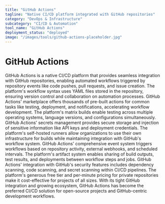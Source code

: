 ```yaml
---
title: "GitHub Actions"
tagline: "Native CI/CD platform integrated with GitHub repositories"
category: "DevOps & Infrastructure"
subcategory: "CI/CD & Automation"
tool_name: "GitHub Actions"
deployment_status: "deployed"
image: "/images/tools/github-actions-placeholder.jpg"
---
```


# GitHub Actions

GitHub Actions is a native CI/CD platform that provides seamless integration with GitHub repositories, enabling automated workflows triggered by repository events like code pushes, pull requests, and issue creation. The platform's workflow syntax uses YAML files stored in the repository, ensuring version control and collaboration on automation processes. GitHub Actions' marketplace offers thousands of pre-built actions for common tasks like testing, deployment, and notifications, accelerating workflow development. The platform's matrix builds enable testing across multiple operating systems, language versions, and configurations simultaneously. GitHub Actions' secrets management provides secure storage and injection of sensitive information like API keys and deployment credentials. The platform's self-hosted runners allow organizations to use their own infrastructure for builds while maintaining integration with GitHub's workflow system. GitHub Actions' comprehensive event system triggers workflows based on repository activity, external webhooks, and scheduled intervals. The platform's artifact system enables sharing of build outputs, test results, and deployments between workflow steps and jobs. GitHub Actions' integration with GitHub's security features includes dependency scanning, code scanning, and secret scanning within CI/CD pipelines. The platform's generous free tier and per-minute pricing for private repositories make it cost-effective for projects of all sizes. With its tight GitHub integration and growing ecosystem, GitHub Actions has become the preferred CI/CD solution for open-source projects and GitHub-centric development workflows.

